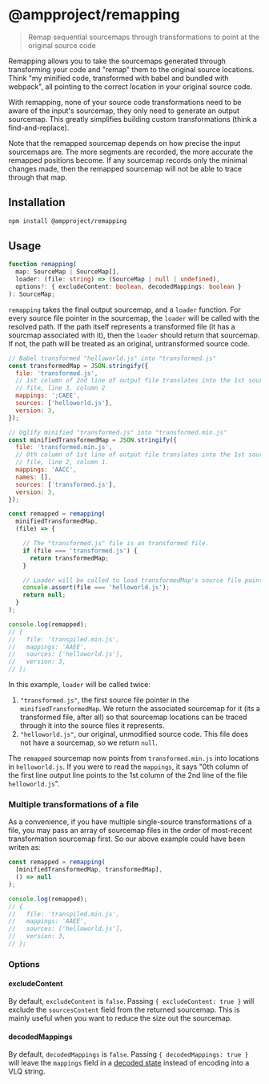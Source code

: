 # @ampproject/remapping

> Remap sequential sourcemaps through transformations to point at the original source code

Remapping allows you to take the sourcemaps generated through transforming your code and
"remap" them to the original source locations. Think "my minified code, transformed with babel and
bundled with webpack", all pointing to the correct location in your original source code.

With remapping, none of your source code transformations need to be aware of the input's sourcemap,
they only need to generate an output sourcemap. This greatly simplifies building custom
transformations (think a find-and-replace).

Note that the remapped sourcemap depends on how precise the input sourcemaps are. The more segments
are recorded, the more accurate the remapped positions become. If any sourcemap records only the
minimal changes made, then the remapped sourcemap will not be able to trace through that map.

## Installation

```sh
npm install @ampproject/remapping
```

## Usage

```typescript
function remapping(
  map: SourceMap | SourceMap[],
  loader: (file: string) => (SourceMap | null | undefined),
  options?: { excludeContent: boolean, decodedMappings: boolean }
): SourceMap;
```

`remapping` takes the final output sourcemap, and a `loader` function. For every source file pointer
in the sourcemap, the `loader` will be called with the resolved path. If the path itself represents
a transformed file (it has a sourcmap associated with it), then the `loader` should return that
sourcemap. If not, the path will be treated as an original, untransformed source code.

```js
// Babel transformed "helloworld.js" into "transformed.js"
const transformedMap = JSON.stringify({
  file: 'transformed.js',
  // 1st column of 2nd line of output file translates into the 1st source
  // file, line 3, column 2
  mappings: ';CAEE',
  sources: ['helloworld.js'],
  version: 3,
});

// Uglify minified "transformed.js" into "transformed.min.js"
const minifiedTransformedMap = JSON.stringify({
  file: 'transformed.min.js',
  // 0th column of 1st line of output file translates into the 1st source
  // file, line 2, column 1.
  mappings: 'AACC',
  names: [],
  sources: ['transformed.js'],
  version: 3,
});

const remapped = remapping(
  minifiedTransformedMap,
  (file) => {

    // The "transformed.js" file is an transformed file.
    if (file === 'transformed.js') {
      return transformedMap;
    }

    // Loader will be called to load transformedMap's source file pointers as well.
    console.assert(file === 'helloworld.js');
    return null;
  }
);

console.log(remapped);
// {
//   file: 'transpiled.min.js',
//   mappings: 'AAEE',
//   sources: ['helloworld.js'],
//   version: 3,
// };
```

In this example, `loader` will be called twice:

1. `"transformed.js"`, the first source file pointer in the `minifiedTransformedMap`. We return the
   associated sourcemap for it (its a transformed file, after all) so that sourcemap locations can
   be traced through it into the source files it represents.
2. `"helloworld.js"`, our original, unmodified source code. This file does not have a sourcemap, so
   we return `null`.

The `remapped` sourcemap now points from `transformed.min.js` into locations in `helloworld.js`. If
you were to read the `mappings`, it says "0th column of the first line output line points to the 1st
column of the 2nd line of the file `helloworld.js`".

### Multiple transformations of a file

As a convenience, if you have multiple single-source transformations of a file, you may pass an
array of sourcemap files in the order of most-recent transformation sourcemap first. So our above
example could have been writen as:

```js
const remapped = remapping(
  [minifiedTransformedMap, transformedMap],
  () => null
);

console.log(remapped);
// {
//   file: 'transpiled.min.js',
//   mappings: 'AAEE',
//   sources: ['helloworld.js'],
//   version: 3,
// };
```

### Options

#### excludeContent

By default, `excludeContent` is `false`. Passing `{ excludeContent: true }`
will exclude the `sourcesContent` field from the returned sourcemap. This is
mainly useful when you want to reduce the size out the sourcemap.

#### decodedMappings

By default, `decodedMappings` is `false`. Passing `{ decodedMappings: true }`
will leave the `mappings` field in a [decoded
state](https://github.com/rich-harris/sourcemap-codec) instead of encoding
into a VLQ string.

